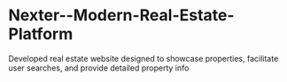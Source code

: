 # Nexter--Modern-Real-Estate-Platform
Developed real estate website designed to showcase properties, facilitate user searches, and provide detailed property info
